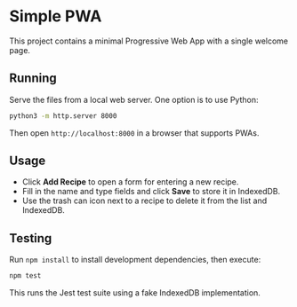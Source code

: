 # Simple PWA

This project contains a minimal Progressive Web App with a single welcome page.

## Running

Serve the files from a local web server. One option is to use Python:

```bash
python3 -m http.server 8000
```

Then open `http://localhost:8000` in a browser that supports PWAs.

## Usage

- Click **Add Recipe** to open a form for entering a new recipe.
- Fill in the name and type fields and click **Save** to store it in IndexedDB.
- Use the trash can icon next to a recipe to delete it from the list and IndexedDB.


## Testing

Run `npm install` to install development dependencies, then execute:

```bash
npm test
```

This runs the Jest test suite using a fake IndexedDB implementation.
